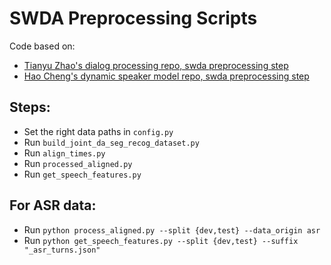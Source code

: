 # SWDA Preprocessing Scripts

Code based on:

* [Tianyu Zhao's dialog processing repo, swda preprocessing step](https://github.com/ZHAOTING/dialog-processing/tree/master/src/tasks/joint_da_seg_recog)
* [Hao Cheng's dynamic speaker model repo, swda preprocessing step](https://github.com/hao-cheng/dynamic_speaker_model/blob/master/data_script/process_predictor_data.py)

## Steps:
* Set the right data paths in `config.py`
* Run `build_joint_da_seg_recog_dataset.py`
* Run `align_times.py`
* Run `processed_aligned.py`
* Run `get_speech_features.py`

## For ASR data:
* Run `python process_aligned.py --split {dev,test} --data_origin asr`
* Run `python get_speech_features.py --split {dev,test} --suffix "_asr_turns.json"`

